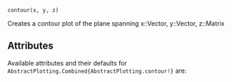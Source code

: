 ```
contour(x, y, z)
```

Creates a contour plot of the plane spanning x::Vector, y::Vector, z::Matrix

## Attributes

Available attributes and their defaults for `AbstractPlotting.Combined{AbstractPlotting.contour!}` are: 

```

```
